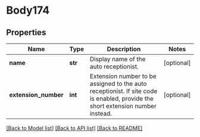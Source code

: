 # Body174

## Properties
Name | Type | Description | Notes
------------ | ------------- | ------------- | -------------
**name** | **str** | Display name of the auto receptionist. | [optional] 
**extension_number** | **int** | Extension number to be assigned to the auto receptionist. If site code is enabled, provide the short extension number instead. | [optional] 

[[Back to Model list]](../README.md#documentation-for-models) [[Back to API list]](../README.md#documentation-for-api-endpoints) [[Back to README]](../README.md)

